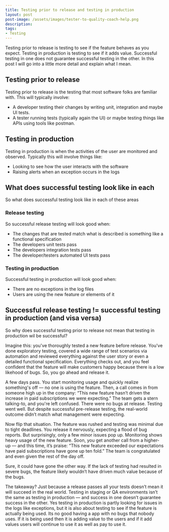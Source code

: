```yaml
---
title: Testing prior to release and testing in production
layout: post
post-image: /assets/images/tester-to-quality-coach-help.png
description:
tags:
- Testing
---
```


Testing prior to release is testing to see if the feature behaves as you expect. Testing in production is testing to see if it adds value. Successful testing in one does not guarantee successful testing in the other. In this post I will go into a little more detail and explain what I mean.

## Testing prior to release

Testing prior to release is the testing that most software folks are familiar with. This will typically involve:

 * A developer testing their changes by writing unit, integration and maybe UI tests. 
 * A tester running tests (typically again the UI) or maybe testing things like APIs using tools like postman.

## Testing in production

Testing in production is when the activities of the user are monitored and observed. Typically this will involve things like:

 * Looking to see how the user interacts with the software
 * Raising alerts when an exception occurs in the logs

## What does successful testing look like in each
So what does successful testing look like in each of these areas

### Release testing
So successful release testing will look good when:

 * The changes that are tested match what is described is something like a functional specification
 * The developers unit tests pass
 * The developers integration tests pass
 * The developer/testers automated UI tests pass

### Testing in production
Successful testing in production will look good when:

 * There are no exceptions in the log files
 * Users are using the new feature or elements of it

## Successful release testing != successful testing in production (and visa versa)
So why does successful testing prior to release not mean that testing in production wil be successful?

Imagine this: you've thoroughly tested a new feature before release. You've done exploratory testing, covered a wide range of test scenarios via automation and reviewed everything against the user story or even a detailed functional specification. Everything checks out, and you feel confident that the feature will make customers happy because there is a low likehood of bugs. So, you go ahead and release it.

A few days pass. You start monitoring usage and quickly realize something's off — no one is using the feature. Then, a call comes in from someone high up in the company:
“This new feature hasn’t driven the increase in paid subscriptions we were expecting.”
The team gets a stern talking-to, and you're left confused. There were no bugs at release. Testing went well. But despite successful pre-release testing, the real-world outcome didn’t match what management were expecting.

Now flip that situation. The feature was rushed and testing was minimal due to tight deadlines. You release it nervously, expecting a flood of bug reports. But surprisingly, only a few minor issues pop up. Monitoring shows heavy usage of the new feature. Soon, you get another call from a higher-up — and this time, it’s praise: “This new feature exceeded our expectations have paid subscriptions have gone up ten fold.” The team is congratulated and even given the rest of the day off.

Sure, it could have gone the other way. If the lack of testing had resulted in severe bugs, the feature likely wouldn’t have driven much value because of the bugs.

The takeaway? Just because a release passes all your tests doesn’t mean it will succeed in the real world. Testing in staging or QA environments isn’t the same as testing in production — and success in one doesn’t guarantee success in the other. Yes testing in production is partly looking for issues in the logs like exceptions, but it is also about testing to see if the feature is actually being used. Its no good having a app with no bugs that nobody uses. If it is being used then it is adding value to the users and if it add values users will continue to use it as well as pay to use it. 
